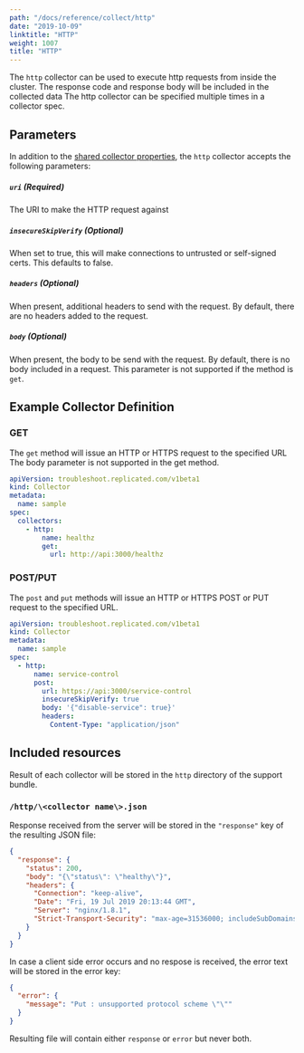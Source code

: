 ```yaml
---
path: "/docs/reference/collect/http"
date: "2019-10-09"
linktitle: "HTTP"
weight: 1007
title: "HTTP"
---
```


The `http` collector can be used to execute http requests from inside the cluster.
The response code and response body will be included in the collected data
The http collector can be specified multiple times in a collector spec.

## Parameters

In addition to the [shared collector properties](/docs/reference/collect/reference#shared-properties), the `http` collector accepts the following parameters:

##### `uri` (Required)
The URI to make the HTTP request against

##### `insecureSkipVerify` (Optional)
When set to true, this will make connections to untrusted or self-signed certs.
This defaults to false.

##### `headers` (Optional)
When present, additional headers to send with the request.
By default, there are no headers added to the request.

##### `body` (Optional)
When present, the body to be send with the request.
By default, there is no body included in a request.
This parameter is not supported if the method is `get`.

## Example Collector Definition

### GET

The `get` method will issue an HTTP or HTTPS request to the specified URL
The body parameter is not supported in the get method.

```yaml
apiVersion: troubleshoot.replicated.com/v1beta1
kind: Collector
metadata:
  name: sample
spec:
  collectors:
    - http:
        name: healthz
        get:
          url: http://api:3000/healthz
```


### POST/PUT

The `post` and `put` methods will issue an HTTP or HTTPS POST or PUT request to the specified URL.

```yaml
apiVersion: troubleshoot.replicated.com/v1beta1
kind: Collector
metadata:
  name: sample
spec:
  - http:
      name: service-control
      post:
        url: https://api:3000/service-control
        insecureSkipVerify: true
        body: '{"disable-service": true}'
        headers:
          Content-Type: "application/json"
```

## Included resources

Result of each collector will be stored in the `http` directory of the support bundle.

### `/http/\<collector name\>.json`

Response received from the server will be stored in the `"response"` key of the resulting JSON file:

```json
{
  "response": {
    "status": 200,
    "body": "{\"status\": \"healthy\"}",
    "headers": {
      "Connection": "keep-alive",
      "Date": "Fri, 19 Jul 2019 20:13:44 GMT",
      "Server": "nginx/1.8.1",
      "Strict-Transport-Security": "max-age=31536000; includeSubDomains"
    }
  }
}
```

In case a client side error occurs and no respose is received, the error text will be stored in the error key:

```json
{
  "error": {
    "message": "Put : unsupported protocol scheme \"\""
  }
}
```

Resulting file will contain either `response` or `error` but never both.
